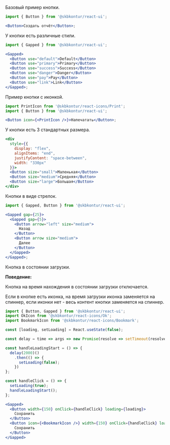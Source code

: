Базовый пример кнопки.

```jsx harmony
import { Button } from '@skbkontur/react-ui';

<Button>Создать отчёт</Button>;
```

У кнопки есть различные стили.

```jsx harmony
import { Gapped } from '@skbkontur/react-ui';

<Gapped>
  <Button use="default">Default</Button>
  <Button use="primary">Primary</Button>
  <Button use="success">Success</Button>
  <Button use="danger">Danger</Button>
  <Button use="pay">Pay</Button>
  <Button use="link">Link</Button>
</Gapped>;
```

Пример кнопки с иконкой.

```jsx harmony
import PrintIcon from '@skbkontur/react-icons/Print';
import { Button } from '@skbkontur/react-ui';

<Button icon={<PrintIcon />}>Напечатать</Button>;
```

У кнопки есть 3 стандартных размера.

```jsx harmony
<div
  style={{
    display: "flex",
    alignItems: "end",
    justifyContent: "space-between",
    width: "330px"
  }}>
  <Button size="small">Маленькая</Button>
  <Button size="medium">Средняя</Button>
  <Button size="large">Большая</Button>
</div>
```

Кнопки в виде стрелок.

```jsx harmony
import { Gapped, Button } from '@skbkontur/react-ui';

<Gapped gap={25}>
  <Gapped gap={5}>
    <Button arrow="left" size="medium">
      Назад
    </Button>
    <Button arrow size="medium">
      Далее
    </Button>
  </Gapped>
</Gapped>;
```

Кнопка в состоянии загрузки.

**Поведение:**

Кнопка на время нахождения в состоянии загрузки отключается.

Если в кнопке есть иконка, на время загрузки иконка заменяется на спиннер, если иконки нет - весь контент кнопки заменяется на спиннер.

```jsx harmony
import { Button, Gapped } from '@skbkontur/react-ui';
import OkIcon from '@skbkontur/react-icons/Ok';
import BookmarkIcon from '@skbkontur/react-icons/Bookmark';

const [loading, setLoading] = React.useState(false);

const delay = time => args => new Promise(resolve => setTimeout(resolve, time, args));

const handleLoadingStart = () => {
  delay(2000)()
    .then(() => {
      setLoading(false);
    })
};

const handleClick = () => {
  setLoading(true);
  handleLoadingStart();
};

<Gapped>
  <Button width={150} onClick={handleClick} loading={loading}>
    Сохранить
  </Button>
  <Button icon={<BookmarkIcon />} width={150} onClick={handleClick} loading={loading}>
    Сохранить
  </Button>
</Gapped>

```

